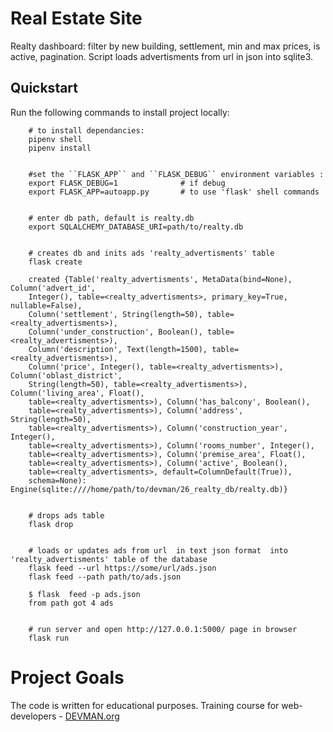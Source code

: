 # Real Estate Site

Realty dashboard: filter by new building, settlement, min and max prices, is active, pagination. Script loads advertisments from url in json into sqlite3.

Quickstart
----------


Run the following commands to install project locally:

```
    # to install dependancies:
    pipenv shell
    pipenv install


    #set the ``FLASK_APP`` and ``FLASK_DEBUG`` environment variables :
    export FLASK_DEBUG=1              # if debug
    export FLASK_APP=autoapp.py       # to use 'flask' shell commands


    # enter db path, default is realty.db
    export SQLALCHEMY_DATABASE_URI=path/to/realty.db


    # creates db and inits ads 'realty_advertisments' table
    flask create

    created {Table('realty_advertisments', MetaData(bind=None), Column('advert_id',
    Integer(), table=<realty_advertisments>, primary_key=True, nullable=False),
    Column('settlement', String(length=50), table=<realty_advertisments>),
    Column('under_construction', Boolean(), table=<realty_advertisments>),
    Column('description', Text(length=1500), table=<realty_advertisments>),
    Column('price', Integer(), table=<realty_advertisments>), Column('oblast_district',
    String(length=50), table=<realty_advertisments>), Column('living_area', Float(),
    table=<realty_advertisments>), Column('has_balcony', Boolean(),
    table=<realty_advertisments>), Column('address', String(length=50),
    table=<realty_advertisments>), Column('construction_year', Integer(),
    table=<realty_advertisments>), Column('rooms_number', Integer(),
    table=<realty_advertisments>), Column('premise_area', Float(),
    table=<realty_advertisments>), Column('active', Boolean(),
    table=<realty_advertisments>, default=ColumnDefault(True)),
    schema=None): Engine(sqlite:////home/path/to/devman/26_realty_db/realty.db)}


    # drops ads table
    flask drop


    # loads or updates ads from url  in text json format  into 'realty_advertisments' table of the database
    flask feed --url https://some/url/ads.json
    flask feed --path path/to/ads.json

    $ flask  feed -p ads.json
    from path got 4 ads


    # run server and open http://127.0.0.1:5000/ page in browser
    flask run

```

# Project Goals

The code is written for educational purposes. Training course for web-developers - [DEVMAN.org](https://devman.org)

